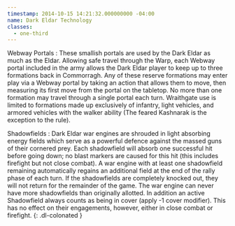```yaml
---
timestamp: 2014-10-15 14:21:32.000000000 -04:00
name: Dark Eldar Technology
classes:
  - one-third
---
```

Webway Portals
: These smallish portals are used by the Dark Eldar as much as the Eldar. Allowing safe travel through the Warp, each Webway portal included in the army allows the Dark Eldar player to keep up to three formations back in Commorragh. Any of these reserve formations may enter play via a Webway portal by taking an action that allows them to move, then measuring its first move from the portal on the tabletop. No more than one formation may travel through a single portal each turn. Wraithgate use is limited to formations made up exclusively of infantry, light vehicles, and armored vehicles with the walker ability (The feared Kashnarak is the exception to the rule).

Shadowfields
: Dark Eldar war engines are shrouded in light absorbing energy fields which serve as a powerful defence against the massed guns of their cornered prey. Each shadowfield will absorb one successful hit before going down; no blast markers are caused for this hit (this includes firefight but not close combat). A war engine with at least one shadowfield remaining automatically regains an additional field at the end of the rally phase of each turn. If the shadowfields are completely knocked out, they will not return for the remainder of the game. The war engine can never have more shadowfields than originally allotted. In addition an active Shadowfield always counts as being in cover (apply -1 cover modifier). This has no effect on their engagements, however, either in close combat or firefight.
{: .dl-colonated }